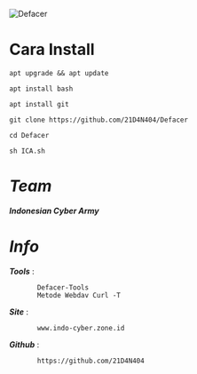 ![Defacer](https://www.imageupload.co.uk/images/2018/09/06/Screenshot_20180906-070708.jpg)


Cara Install
====

```
apt upgrade && apt update

apt install bash

apt install git

git clone https://github.com/21D4N404/Defacer

cd Defacer

sh ICA.sh
```


*Team*
====


***Indonesian Cyber Army***


 
*Info*
====

***Tools***  :

           Defacer-Tools
           Metode Webdav Curl -T
 
***Site***   : 
           
           www.indo-cyber.zone.id
           
***Github***   :
           
           https://github.com/21D4N404
